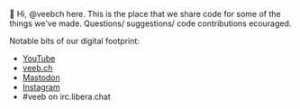 👋 Hi, @veebch here. This is the place that we share code for some of the things we've made. Questions/ suggestions/ code contributions ecouraged.

Notable bits of our digital footprint:

- [YouTube](https://www.youtube.com/channel/UCz5BOU9J9pB_O0B8-rDjCWQ)
- [veeb.ch](https://veeb.ch/notes)
- <a rel="me" href="https://fosstodon.org/@veeb">Mastodon</a>
- [Instagram](https://www.instagram.com/v_e_e_b/)
- #veeb on irc.libera.chat

<!---
veebch/veebch is a ✨ special ✨ repository because its `README.md` (this file) appears on your GitHub profile.
You can click the Preview link to take a look at your changes.
--->
